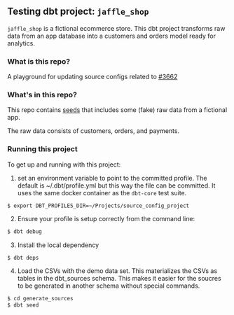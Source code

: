 ## Testing dbt project: `jaffle_shop`

`jaffle_shop` is a fictional ecommerce store. This dbt project transforms raw data from an app database into a customers and orders model ready for analytics.

### What is this repo?
A playground for updating source configs related to [#3662](https://github.com/dbt-labs/dbt-core/issues/3662)

### What's in this repo?
This repo contains [seeds](https://docs.getdbt.com/docs/building-a-dbt-project/seeds) that includes some (fake) raw data from a fictional app.

The raw data consists of customers, orders, and payments.


### Running this project
To get up and running with this project:
1. set an environment variable to point to the committed profile.  The default is ~/.dbt/profile.yml but this way the file can be committed.  It uses the same docker container as the `dbt-core` test suite.

```
$ export DBT_PROFILES_DIR=~/Projects/source_config_project
```

2. Ensure your profile is setup correctly from the command line:
```bash
$ dbt debug
```
3. Install the local dependency
```bash
$ dbt deps
```

4. Load the CSVs with the demo data set. This materializes the CSVs as tables in the dbt_sources schema. This makes it easier for the soucres to be generated in another schema without special commands.
```bash
$ cd generate_sources
$ dbt seed
```


